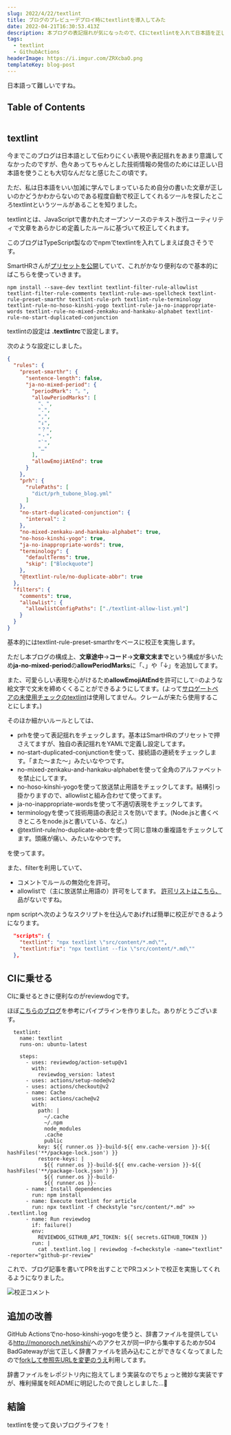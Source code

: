 ```yaml
---
slug: 2022/4/22/textlint
title: ブログのプレビューデプロイ時にtextlintを導入してみた
date: 2022-04-21T16:30:53.413Z
description: 本ブログの表記揺れが気になったので、CIにtextlintを入れて日本語を正しくしてみます。
tags:
  - textlint
  - GithubActions
headerImage: https://i.imgur.com/ZRXcbaO.png
templateKey: blog-post
---
```

日本語って難しいですね。

## Table of Contents

```toc

```

## textlint

今までこのブログは日本語として伝わりにくい表現や表記揺れをあまり意識してなかったのですが、色々あってちゃんとした技術情報の発信のためには正しい日本語を使うことも大切なんだなと感じたこの頃です。

ただ、私は日本語をいい加減に学んでしまっているため自分の書いた文章が正しいのかどうかわからないのである程度自動で校正してくれるツールを探したところtextlintというツールがあることを知りました。

textlintとは、JavaScriptで書かれたオープンソースのテキスト改行ユーティリティで文章をあらかじめ定義したルールに基づいて校正してくれます。

このブログはTypeScript製なのでnpmでtextlintを入れてしまえば良さそうです。

SmartHRさんが[プリセットを公開](https://shanaiho.smarthr.co.jp/n/n881866630eda)していて、これがかなり便利なので基本的にばこちらを使っていきます。

```
npm install --save-dev textlint textlint-filter-rule-allowlist textlint-filter-rule-comments textlint-rule-aws-spellcheck textlint-rule-preset-smarthr textlint-rule-prh textlint-rule-terminology textlint-rule-no-hoso-kinshi-yogo textlint-rule-ja-no-inappropriate-words textlint-rule-no-mixed-zenkaku-and-hankaku-alphabet textlint-rule-no-start-duplicated-conjunction
```

textlintの設定は **.textlintrc**で設定します。

次のような設定にしました。

```json
{
  "rules": {
    "preset-smarthr": {
      "sentence-length": false,
      "ja-no-mixed-period": {
        "periodMark": "。",
        "allowPeriodMarks": [
          "、",
          ".",
          ",",
          "↓",
          "？",
          "・",
          "`",
          "…"
        ],
        "allowEmojiAtEnd": true
      }
    },
    "prh": {
      "rulePaths": [
        "dict/prh_tubone_blog.yml"
      ]
    },
    "no-start-duplicated-conjunction": {
      "interval": 2
    },
    "no-mixed-zenkaku-and-hankaku-alphabet": true,
    "no-hoso-kinshi-yogo": true,
    "ja-no-inappropriate-words": true,
    "terminology": {
      "defaultTerms": true,
      "skip": ["Blockquote"]
    },
    "@textlint-rule/no-duplicate-abbr": true
  },
  "filters": {
    "comments": true,
    "allowlist": {
      "allowlistConfigPaths": ["./textlint-allow-list.yml"]
    }
  }
}
```

基本的にはtextlint-rule-preset-smarthrをベースに校正を実施します。

ただし本ブログの構成上、**文章途中**→**コード**→**文章文末まで**という構成が多いため**ja-no-mixed-period**の**allowPeriodMarks**に「、」や「↓」を追加してます。

また、可愛らしい表現を心がけるため**allowEmojiAtEnd**を許可にして💦のような絵文字で文末を締めくくることができるようにしてます。(よって[サロゲートペアの未使用チェックのtextlint](https://github.com/lostandfound/textlint-rule-no-surrogate-pair)は使用してません。クレームが来たら使用することにします。)

そのほか細かいルールとしては、

<!-- textlint-disable -->

- prhを使って表記揺れをチェックします。基本はSmartHRのプリセットで押さえてますが、独自の表記揺れをYAMLで定義し設定してます。
- no-start-duplicated-conjunctionを使って、接続語の連続をチェックします。「また〜また〜」みたいなやつです。
- no-mixed-zenkaku-and-hankaku-alphabetを使って全角のアルファベットを禁止にしてます。
- no-hoso-kinshi-yogoを使って放送禁止用語をチェックしてます。結構引っ掛かりますので、allowlistと組み合わせて使ってます。
- ja-no-inappropriate-wordsを使って不適切表現をチェックしてます。
- terminologyを使って技術用語の表記ミスを防いでます。(Node.jsと書くべきところをnode.jsと書いている、など。)
- @textlint-rule/no-duplicate-abbrを使って同じ意味の重複語をチェックしてます。頭痛が痛い、みたいなやつです。

を使ってます。

<!-- textlint-enable -->

また、filterを利用していて、
- コメントでルールの無効化を許可。
- allowlistで（主に放送禁止用語の）許可をしてます。 [許可リストはこちら、](https://github.com/tubone24/blog/blob/master/textlint-allow-list.yml)品がないですね。

npm scriptへ次のようなスクリプトを仕込んであげれば簡単に校正ができるようになります。

```json
  "scripts": {
    "textlint": "npx textlint \"src/content/*.md\"",
    "textlint:fix": "npx textlint --fix \"src/content/*.md\""
  },
```

## CIに乗せる

CIに乗せるときに便利なのがreviewdogです。

ほぼ[こちらのブログ](https://blog.chick-p.work/github-actions-reviewdog-textlint/)を参考にパイプラインを作りました。ありがとうございます。

```
  textlint:
    name: textlint
    runs-on: ubuntu-latest

    steps:
      - uses: reviewdog/action-setup@v1
        with:
          reviewdog_version: latest
      - uses: actions/setup-node@v2
      - uses: actions/checkout@v2
      - name: Cache
        uses: actions/cache@v2
        with:
          path: |
            ~/.cache
            ~/.npm
            node_modules
            .cache
            public
          key: ${{ runner.os }}-build-${{ env.cache-version }}-${{ hashFiles('**/package-lock.json') }}
          restore-keys: |
            ${{ runner.os }}-build-${{ env.cache-version }}-${{ hashFiles('**/package-lock.json') }}
            ${{ runner.os }}-build-
            ${{ runner.os }}-
      - name: Install dependencies
        run: npm install
      - name: Execute textlint for article
        run: npx textlint -f checkstyle "src/content/*.md" >> .textlint.log
      - name: Run reviewdog
        if: failure()
        env:
          REVIEWDOG_GITHUB_API_TOKEN: ${{ secrets.GITHUB_TOKEN }}
        run: |
          cat .textlint.log | reviewdog -f=checkstyle -name="textlint" -reporter="github-pr-review"
```

これで、ブログ記事を書いてPRを出すことでPRコメントで校正を実施してくれるようになりました。

![校正コメント](https://i.imgur.com/ZRXcbaO.png)

## 追加の改善

GitHub Actionsでno-hoso-kinshi-yogoを使うと、辞書ファイルを提供している<http://monoroch.net/kinshi/>へのアクセスが同一IPから集中するためか504 BadGatewayが出て正しく辞書ファイルを読み込むことができなくなってましたので[forkして参照先URLを変更のうえ](https://github.com/tubone24/textlint-rule-no-hoso-kinshi-yogo)利用してます。

辞書ファイルをレポジトリ内に抱えてしまう実装なのでちょっと微妙な実装ですが、権利帰属をREADMEに明記したので良しとしました...🙏

## 結論

textlintを使って良いブログライフを！





